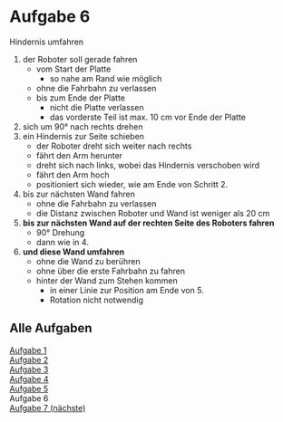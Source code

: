 # Aufgabe 6

Hindernis umfahren

1. der Roboter soll gerade fahren
   - vom Start der Platte
     - so nahe am Rand wie möglich
   - ohne die Fahrbahn zu verlassen
   - bis zum Ende der Platte
     - nicht die Platte verlassen
     - das vorderste Teil ist max. 10 cm vor Ende der Platte
2. sich um 90° nach rechts drehen
3. ein Hindernis zur Seite schieben
   - der Roboter dreht sich weiter nach rechts
   - fährt den Arm herunter
   - dreht sich nach links, wobei das Hindernis verschoben wird
   - fährt den Arm hoch
   - positioniert sich wieder, wie am Ende von Schritt 2.
4. bis zur nächsten Wand fahren
   - ohne die Fahrbahn zu verlassen
   - die Distanz zwischen Roboter und Wand ist weniger als 20 cm
5. **bis zur nächsten Wand auf der rechten Seite des Roboters fahren**
   - 90° Drehung
   - dann wie in 4.
6. **und diese Wand umfahren**
   - ohne die Wand zu berühren
   - ohne über die erste Fahrbahn zu fahren
   - hinter der Wand zum Stehen kommen
     - in einer Linie zur Position am Ende von 5.
     - Rotation nicht notwendig


## Alle Aufgaben
[Aufgabe 1](e1.md)  
[Aufgabe 2](e2.md)  
[Aufgabe 3](e3.md)  
[Aufgabe 4](e4.md)  
[Aufgabe 5](e5.md)  
Aufgabe 6  
[Aufgabe 7 (nächste)](e7.md)  